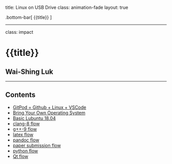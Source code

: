 title: Linux on USB Drive
class: animation-fade
layout: true

<!-- This slide will serve as the base layout for all your slides -->
.bottom-bar[
  {{title}}
]

---

class: impact

# {{title}}
## Wai-Shing Luk

---

## Contents

- [GitPod = Github + Linux + VSCode](gitpod.html)
- [Bring Your Own Operating System](byoos.html)
- [Basic Lubuntu 18.04](lubuntu18-04.html)
- [clang-8 flow](clangflow.html)
- [g++-9 flow](conceptsflow.html)
- [latex flow](latexflow.html)
- [pandoc flow](pandocFlow.html)
- [paper submission flow](papersubmissionflow.html)
- [python flow](pythonflow.html)
- [Qt flow](qtflow.html)
